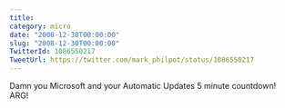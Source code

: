 ```yaml
---
title: 
category: micro
date: "2008-12-30T00:00:00"
slug: "2008-12-30T00:00:00"
TwitterId: 1086550217
TweetUrl: https://twitter.com/mark_philpot/status/1086550217
---
```


Damn you Microsoft and your Automatic Updates 5 minute countdown! ARG!

